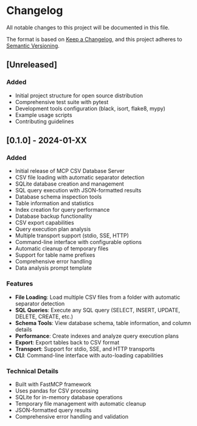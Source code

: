 # Changelog

All notable changes to this project will be documented in this file.

The format is based on [Keep a Changelog](https://keepachangelog.com/en/1.0.0/),
and this project adheres to [Semantic Versioning](https://semver.org/spec/v2.0.0.html).

## [Unreleased]

### Added
- Initial project structure for open source distribution
- Comprehensive test suite with pytest
- Development tools configuration (black, isort, flake8, mypy)
- Example usage scripts
- Contributing guidelines

## [0.1.0] - 2024-01-XX

### Added
- Initial release of MCP CSV Database Server
- CSV file loading with automatic separator detection
- SQLite database creation and management
- SQL query execution with JSON-formatted results
- Database schema inspection tools
- Table information and statistics
- Index creation for query performance
- Database backup functionality
- CSV export capabilities
- Query execution plan analysis
- Multiple transport support (stdio, SSE, HTTP)
- Command-line interface with configurable options
- Automatic cleanup of temporary files
- Support for table name prefixes
- Comprehensive error handling
- Data analysis prompt template

### Features
- **File Loading**: Load multiple CSV files from a folder with automatic separator detection
- **SQL Queries**: Execute any SQL query (SELECT, INSERT, UPDATE, DELETE, CREATE, etc.)
- **Schema Tools**: View database schema, table information, and column details
- **Performance**: Create indexes and analyze query execution plans
- **Export**: Export tables back to CSV format
- **Transport**: Support for stdio, SSE, and HTTP transports
- **CLI**: Command-line interface with auto-loading capabilities

### Technical Details
- Built with FastMCP framework
- Uses pandas for CSV processing
- SQLite for in-memory database operations
- Temporary file management with automatic cleanup
- JSON-formatted query results
- Comprehensive error handling and validation